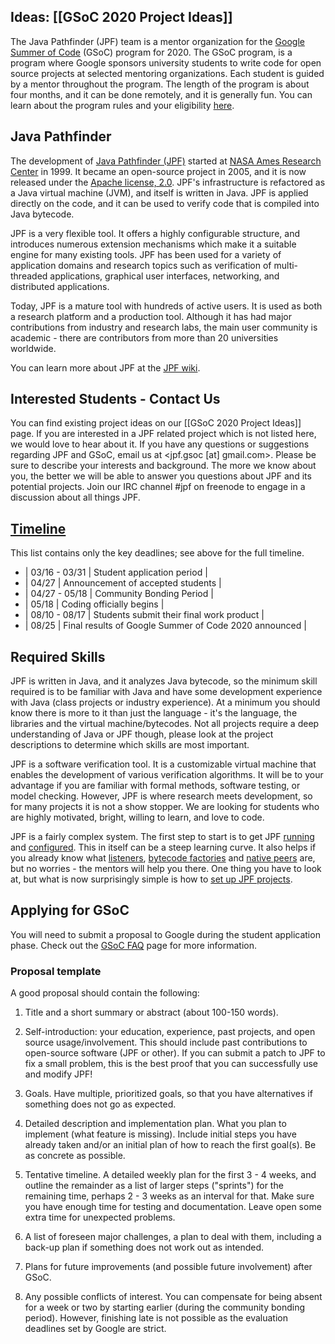 ## Ideas: [[GSoC 2020 Project Ideas]]

The Java Pathfinder (JPF) team is a mentor organization for the [Google Summer of Code](https://summerofcode.withgoogle.com/) (GSoC) program for 2020. The GSoC program, is a program where Google sponsors university students to write code for open source projects at selected mentoring organizations. Each student is guided by a mentor throughout the program. The length of the program is about four months, and it can be done remotely, and it is generally fun. You can learn about the program rules and your eligibility [here](https://summerofcode.withgoogle.com/rules/).

## Java Pathfinder ##

The development of [Java Pathfinder (JPF)](https://github.com/javapathfinder/jpf-core/wiki) started at [NASA Ames Research Center](http://www.nasa.gov/centers/ames/home/index/) in 1999. It became an open-source project in 2005, and it is now released under the [Apache license, 2.0](http://www.apache.org/licenses/LICENSE-2.0). JPF's infrastructure is refactored as a Java virtual machine (JVM), and itself is written in Java. JPF is applied directly on the code, and it can be used to verify code that is compiled into Java bytecode.

JPF is a very flexible tool. It offers a highly configurable structure, and introduces numerous extension mechanisms which make it a suitable engine for many existing tools. JPF has been used for a variety of application domains and research topics such as verification of multi-threaded applications, graphical user interfaces, networking, and distributed applications. 

Today, JPF is a mature tool with hundreds of active users. It is used as both a research platform and a production tool. Although it has had major contributions from industry and research labs, the main user community is academic - there are contributors from more than 20 universities worldwide.

You can learn more about JPF at the [JPF wiki](https://github.com/javapathfinder/jpf-core/wiki).

## Interested Students - Contact Us ##

You can find existing project ideas on our [[GSoC 2020 Project Ideas]] page. If you are interested in a JPF related project which is not listed here, we would love to hear about it. If you have any questions or suggestions regarding JPF and GSoC, email us at \<jpf.gsoc [at] gmail.com\>. Please be sure to describe your interests and background. The more we know about you, the better we will be able to answer you questions about JPF and its potential projects. Join our IRC channel #jpf on freenode to engage in a discussion about all things JPF.

## [Timeline](https://summerofcode.withgoogle.com/how-it-works/#timeline) ##

This list contains only the key deadlines; see above for the full timeline.

* | 03/16 - 03/31 | Student application period |
* | 04/27 | Announcement of accepted students |
* | 04/27 - 05/18 | Community Bonding Period |
* | 05/18 | Coding officially begins |
* | 08/10 - 08/17 | Students submit their final work product |
* | 08/25 | Final results of Google Summer of Code 2020 announced |

## Required Skills ##

JPF is written in Java, and it analyzes Java bytecode, so the minimum skill required is to be familiar with Java and have some development experience with Java (class projects or industry experience). At a minimum you should know there is more to it than just the language - it's the language, the libraries and the virtual machine/bytecodes. Not all projects require a deep understanding of Java or JPF though, please look at the project descriptions to determine which skills are most important.

JPF is a software verification tool. It is a customizable virtual machine that enables the development of various verification algorithms. It will be to your advantage if you are familiar with formal methods, software testing, or model checking. However, JPF is where research meets development, so for many projects it is not a show stopper. We are looking for students who are highly motivated, bright, willing to learn, and love to code.

JPF is a fairly complex system. The first step to start is to get JPF [running](Running-JPF) and [configured](Configuring-JPF). This in itself can be a steep learning curve. It also helps if you already know what [listeners](Listeners), [bytecode factories](Bytecode-Factories) and [native peers](Model-Java-Interface) are, but no worries - the mentors will help you there. One thing you have to look at, but what is now surprisingly simple is how to [set up JPF projects](create_project).

## Applying for GSoC ##

You will need to submit a proposal to Google during the student application phase. Check out the [GSoC FAQ](https://developers.google.com/open-source/gsoc/faq) page for more information. 

### Proposal template

A good proposal should contain the following:

1. Title and a short summary or abstract (about 100-150 words).

2. Self-introduction: your education, experience, past projects, and open source usage/involvement. This should include past contributions to open-source software (JPF or other). If you can submit a patch to JPF to fix a small problem, this is the best proof that you can successfully use and modify JPF!

3. Goals. Have multiple, prioritized goals, so that you have alternatives if something does not go as expected.

4. Detailed description and implementation plan. What you plan to implement (what feature is missing). Include initial steps you have already taken and/or an initial plan of how to reach the first goal(s). Be as concrete as possible.

5. Tentative timeline. A detailed weekly plan for the first 3 - 4 weeks, and outline the remainder as a list of larger steps ("sprints") for the remaining time, perhaps 2 - 3 weeks as an interval for that. Make sure you have enough time for testing and documentation. Leave open some extra time for unexpected problems.

6. A list of foreseen major challenges, a plan to deal with them, including a back-up plan if something does not work out as intended.

7. Plans for future improvements (and possible future involvement) after GSoC.

8. Any possible conflicts of interest. You can compensate for being absent for a week or two by starting earlier (during the community bonding period). However, finishing late is not possible as the evaluation deadlines set by Google are strict.

